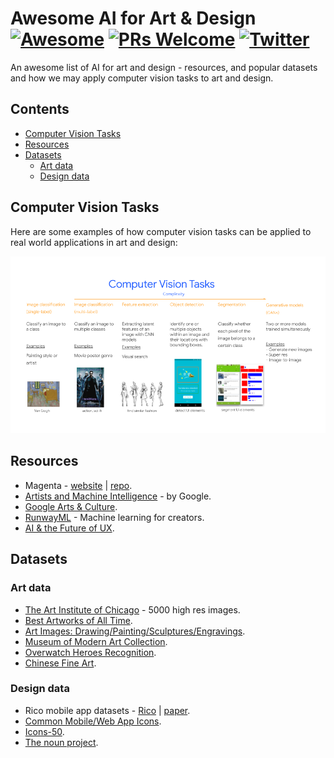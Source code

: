 # Awesome AI for Art & Design [![Awesome](https://awesome.re/badge.svg)](https://awesome.re) [![PRs Welcome](https://img.shields.io/badge/PRs-welcome-brightgreen.svg?style=flat-square)](http://makeapullrequest.com) [![Twitter](https://img.shields.io/badge/Twitter-%40margaretmz-blue)](https://twitter.com/margaretmz)

An awesome list of AI for art and design - resources, and popular datasets and how we may apply computer vision tasks to art and design.

## Contents
* [Computer Vision Tasks](#computer-vision-tasks)
* [Resources](#resources)
* [Datasets](#datasets)
  * [Art data](#art-data)
  * [Design data](#design-data)

## Computer Vision Tasks
Here are some examples of how computer vision tasks can be applied to real world applications in art and design:

<p align="center"><img src="images/cv-tasks.png" /></p>

## Resources
* Magenta - [website](https://magenta.tensorflow.org/) | [repo](https://github.com/magenta). 
* [Artists and Machine Intelligence](https://ami.withgoogle.com/) - by Google.
* [Google Arts & Culture](https://artsandculture.google.com/).
* [RunwayML](https://runwayml.com/) - Machine learning for creators.
* [AI & the Future of UX](https://uxdesign.cc/ai/home).

## Datasets
### Art data
* [The Art Institute of Chicago](https://kottke.org/18/11/the-art-institute-of-chicago-has-put-50000-high-res-images-from-their-collection-online) - 5000 high res images.
* [Best Artworks of All Time](https://www.kaggle.com/ikarus777/best-artworks-of-all-time).
* [Art Images: Drawing/Painting/Sculptures/Engravings](https://www.kaggle.com/thedownhill/art-images-drawings-painting-sculpture-engraving).
* [Museum of Modern Art Collection](https://www.kaggle.com/momanyc/museum-collection).
* [Overwatch Heroes Recognition](https://www.kaggle.com/renanmav/overwatch-heroes-recognition).
* [Chinese Fine Art](https://www.kaggle.com/rickyjli/chinese-fine-art/).


### Design data
* Rico mobile app datasets - [Rico](https://interactionmining.org/rico) | [paper](http://ranjithakumar.net/resources/rico.pdf).
* [Common Mobile/Web App Icons](https://www.kaggle.com/testdotai/common-mobile-web-app-icons).
* [Icons-50](https://www.kaggle.com/danhendrycks/icons50).
* [The noun project](https://thenounproject.com/).
